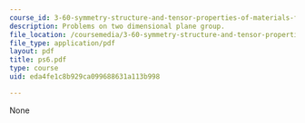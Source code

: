 ```yaml
---
course_id: 3-60-symmetry-structure-and-tensor-properties-of-materials-fall-2005
description: Problems on two dimensional plane group.
file_location: /coursemedia/3-60-symmetry-structure-and-tensor-properties-of-materials-fall-2005/eda4fe1c8b929ca099688631a113b998_ps6.pdf
file_type: application/pdf
layout: pdf
title: ps6.pdf
type: course
uid: eda4fe1c8b929ca099688631a113b998

---
```

None